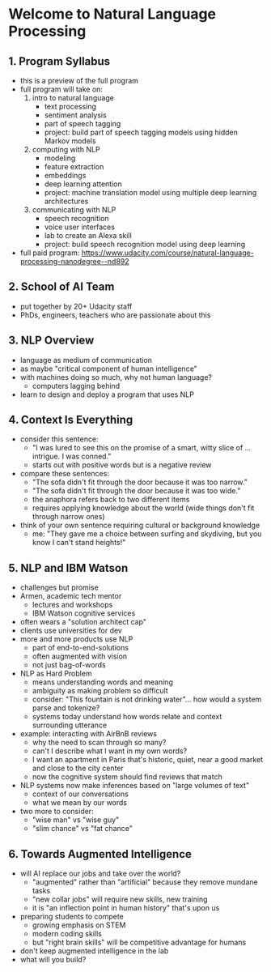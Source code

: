 # Welcome to Natural Language Processing

## 1. Program Syllabus
- this is a preview of the full program
- full program will take on:
	1. intro to natural language
		- text processing
		- sentiment analysis
		- part of speech tagging
		- project: build part of speech tagging models using hidden Markov models
	2. computing with NLP
		- modeling
		- feature extraction
		- embeddings
		- deep learning attention
		- project: machine translation model using multiple deep learning architectures
	3. communicating with NLP
		- speech recognition
		- voice user interfaces
		- lab to create an Alexa skill
		- project: build speech recognition model using deep learning
- full paid program: https://www.udacity.com/course/natural-language-processing-nanodegree--nd892

## 2. School of AI Team
- put together by 20+ Udacity staff
- PhDs, engineers, teachers who are passionate about this

## 3. NLP Overview
- language as medium of communication
- as maybe "critical component of human intelligence"
- with machines doing so much, why not human language?
	- computers lagging behind
- learn to design and deploy a program that uses NLP

## 4. Context Is Everything
- consider this sentence:
	- "I was lured to see this on the promise of a smart, witty slice of ... intrigue. I was conned."
	- starts out with positive words but is a negative review
- compare these sentences:
	- "The sofa didn't fit through the door because it was too narrow."
	- "The sofa didn't fit through the door because it was too wide."
	- the anaphora refers back to two different items
	- requires applying knowledge about the world (wide things don't fit through narrow ones)
- think of your own sentence requiring cultural or background knowledge
	- me: "They gave me a choice between surfing and skydiving, but you know I can't stand heights!"

## 5. NLP and IBM Watson
- challenges but promise
- Armen, academic tech mentor
	- lectures and workshops
	- IBM Watson cognitive services
- often wears a "solution architect cap"
- clients use universities for dev
- more and more products use NLP
	- part of end-to-end-solutions
	- often augmented with vision
	- not just bag-of-words
- NLP as Hard Problem
	- means understanding words and meaning
	- ambiguity as making problem so difficult
	- consider: "This fountain is not drinking water"... how would a system parse and tokenize?
	- systems today understand how words relate and context surrounding utterance
- example: interacting with AirBnB reviews
	- why the need to scan through so many?
	- can't I describe what I want in my own words?
	- I want an apartment in Paris that's historic, quiet, near a good market and close to the city center
	- now the cognitive system should find reviews that match
- NLP systems now make inferences based on "large volumes of text"
	- context of our conversations
	- what we mean by our words
- two more to consider:
	- "wise man" vs "wise guy"
	- "slim chance" vs "fat chance"

## 6. Towards Augmented Intelligence
- will AI replace our jobs and take over the world?
	- "augmented" rather than "artificial" because they remove mundane tasks
	- "new collar jobs" will require new skills, new training
	- it is "an inflection point in human history" that's upon us
- preparing students to compete
	- growing emphasis on STEM
	- modern coding skills
	- but "right brain skills" will be competitive advantage for humans
- don't keep augmented intelligence in the lab
- what will you build?
